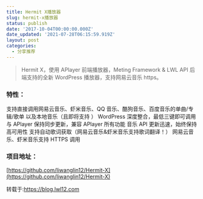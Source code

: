 ```yaml
---
title: Hermit X播放器
slug: hermit-x播放器
status: publish
date: '2017-10-04T00:00:00.000Z'
date_updated: '2021-07-28T06:15:59.919Z'
layout: post
categories:
  - 分享推荐
---
```

> Hermit X，使用 APlayer 前端播放器，Meting Framework & LWL API 后端支持的全新 WordPress 播放器，支持网易云音乐 https。

### 特性：

支持直接调用网易云音乐、虾米音乐、QQ 音乐、酷狗音乐、百度音乐的单曲/专辑/歌单 以及本地音乐（且即将支持 ） WordPress 深度整合，最低三键即可调用 与 APlayer 保持同步更新，兼容 APlayer 所有功能 音乐 API 更新迅速，始终保持高可用性 支持自动歌词获取（网易云音乐&虾米音乐支持歌词翻译！） 网易云音乐、虾米音乐支持 HTTPS 调用

### 项目地址：

[https://github.com/liwanglin12/Hermit-X](https://github.com/liwanglin12/Hermit-X)

转载于:https://blog.lwl12.com
